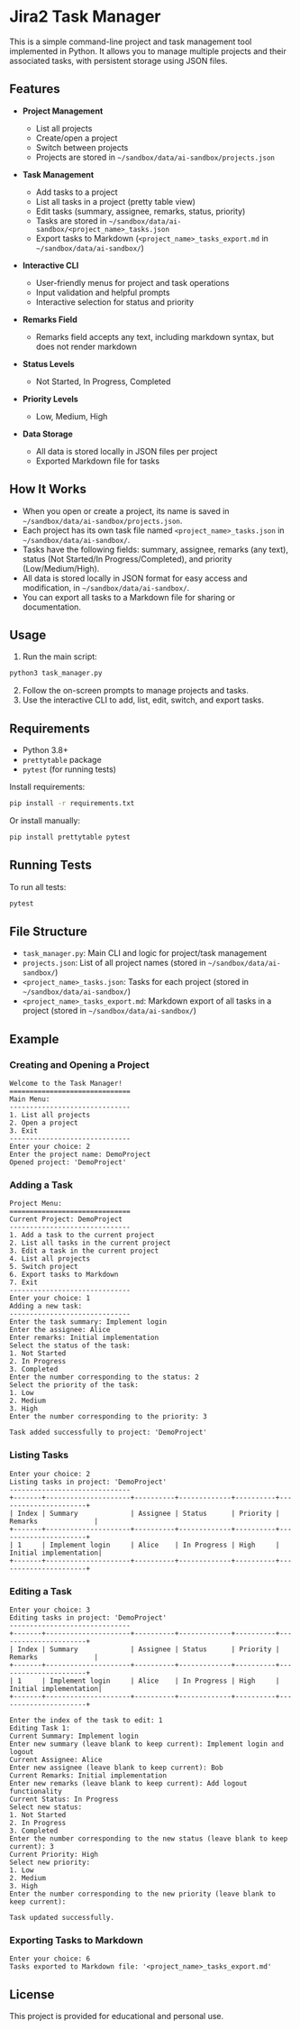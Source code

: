 # Jira2 Task Manager

This is a simple command-line project and task management tool implemented in Python. It allows you to manage multiple projects and their associated tasks, with persistent storage using JSON files.

## Features

- **Project Management**
  - List all projects
  - Create/open a project
  - Switch between projects
  - Projects are stored in `~/sandbox/data/ai-sandbox/projects.json`

- **Task Management**
  - Add tasks to a project
  - List all tasks in a project (pretty table view)
  - Edit tasks (summary, assignee, remarks, status, priority)
  - Tasks are stored in `~/sandbox/data/ai-sandbox/<project_name>_tasks.json`
  - Export tasks to Markdown (`<project_name>_tasks_export.md` in `~/sandbox/data/ai-sandbox/`)

- **Interactive CLI**
  - User-friendly menus for project and task operations
  - Input validation and helpful prompts
  - Interactive selection for status and priority

- **Remarks Field**
  - Remarks field accepts any text, including markdown syntax, but does not render markdown

- **Status Levels**
  - Not Started, In Progress, Completed

- **Priority Levels**
  - Low, Medium, High

- **Data Storage**
  - All data is stored locally in JSON files per project
  - Exported Markdown file for tasks

## How It Works

- When you open or create a project, its name is saved in `~/sandbox/data/ai-sandbox/projects.json`.
- Each project has its own task file named `<project_name>_tasks.json` in `~/sandbox/data/ai-sandbox/`.
- Tasks have the following fields: summary, assignee, remarks (any text), status (Not Started/In Progress/Completed), and priority (Low/Medium/High).
- All data is stored locally in JSON format for easy access and modification, in `~/sandbox/data/ai-sandbox/`.
- You can export all tasks to a Markdown file for sharing or documentation.

## Usage

1. Run the main script:
  ```bash
  python3 task_manager.py
  ```
2. Follow the on-screen prompts to manage projects and tasks.
3. Use the interactive CLI to add, list, edit, switch, and export tasks.

## Requirements

- Python 3.8+
- `prettytable` package
- `pytest` (for running tests)

Install requirements:
```bash
pip install -r requirements.txt
```
Or install manually:
```bash
pip install prettytable pytest
```

## Running Tests

To run all tests:
```bash
pytest
```

## File Structure

- `task_manager.py`: Main CLI and logic for project/task management
- `projects.json`: List of all project names (stored in `~/sandbox/data/ai-sandbox/`)
- `<project_name>_tasks.json`: Tasks for each project (stored in `~/sandbox/data/ai-sandbox/`)
- `<project_name>_tasks_export.md`: Markdown export of all tasks in a project (stored in `~/sandbox/data/ai-sandbox/`)

## Example

### Creating and Opening a Project
```
Welcome to the Task Manager!
==============================
Main Menu:
------------------------------
1. List all projects
2. Open a project
3. Exit
------------------------------
Enter your choice: 2
Enter the project name: DemoProject
Opened project: 'DemoProject'
```

### Adding a Task
```
Project Menu:
==============================
Current Project: DemoProject
------------------------------
1. Add a task to the current project
2. List all tasks in the current project
3. Edit a task in the current project
4. List all projects
5. Switch project
6. Export tasks to Markdown
7. Exit
------------------------------
Enter your choice: 1
Adding a new task:
------------------------------
Enter the task summary: Implement login
Enter the assignee: Alice
Enter remarks: Initial implementation
Select the status of the task:
1. Not Started
2. In Progress
3. Completed
Enter the number corresponding to the status: 2
Select the priority of the task:
1. Low
2. Medium
3. High
Enter the number corresponding to the priority: 3

Task added successfully to project: 'DemoProject'
```

### Listing Tasks
```
Enter your choice: 2
Listing tasks in project: 'DemoProject'
------------------------------
+-------+---------------------+----------+-------------+----------+----------------------+
| Index | Summary             | Assignee | Status      | Priority | Remarks              |
+-------+---------------------+----------+-------------+----------+----------------------+
| 1     | Implement login     | Alice    | In Progress | High     | Initial implementation|
+-------+---------------------+----------+-------------+----------+----------------------+
```

### Editing a Task
```
Enter your choice: 3
Editing tasks in project: 'DemoProject'
------------------------------
+-------+---------------------+----------+-------------+----------+----------------------+
| Index | Summary             | Assignee | Status      | Priority | Remarks              |
+-------+---------------------+----------+-------------+----------+----------------------+
| 1     | Implement login     | Alice    | In Progress | High     | Initial implementation|
+-------+---------------------+----------+-------------+----------+----------------------+

Enter the index of the task to edit: 1
Editing Task 1:
Current Summary: Implement login
Enter new summary (leave blank to keep current): Implement login and logout
Current Assignee: Alice
Enter new assignee (leave blank to keep current): Bob
Current Remarks: Initial implementation
Enter new remarks (leave blank to keep current): Add logout functionality
Current Status: In Progress
Select new status:
1. Not Started
2. In Progress
3. Completed
Enter the number corresponding to the new status (leave blank to keep current): 3
Current Priority: High
Select new priority:
1. Low
2. Medium
3. High
Enter the number corresponding to the new priority (leave blank to keep current):

Task updated successfully.
```

### Exporting Tasks to Markdown
```
Enter your choice: 6
Tasks exported to Markdown file: '<project_name>_tasks_export.md'
```

## License

This project is provided for educational and personal use.
